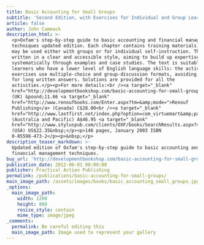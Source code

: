 ```yaml
---
title: Basic Accounting for Small Groups
subtitle: 'Second Edition, with Exercises for Individual and Group Learning'
article: false
author: John Cammack
description_html: >-
  <p>Oxfam's step-by-step guide to basic accounting and financial management
  techniques updated edition. Each chapter contains training materials, which
  may be used either with groups or for individual self-instruction. The book is
  written in a clear and accessible style, aiming to build up expertise
  systematically through examples and case studies. The text is suitable for
  learners who have a lower level of English language skills: the activities and
  exercises use multiple-choice and group-discussion formats, avoiding the need
  for long written answers. Solutions are provided for all the
  activities.</p><p>For more details:<br /><a target="_blank"
  href="http://developmentbookshop.com/basic-accounting-for-small-groups-pb">developmentbookshop.com</a>
  (UK) &pound;11.66 <a target="_blank"
  href="http://www.renoufbooks.com/Enter.aspx?tm=&amp;mode=">Renouf
  Publishing</a> (Canada) C$28.00<br /><a target="_blank"
  href="http://www.lastfirst.net/index.php?option=com_virtuemart&amp;page=shop.product_details&amp;flypage=shop.flypage_modern&amp;category_id=15&amp;product_id=855&amp;Itemid=35">A</a>beBooks.com
  (Australia and Pacific) A$46.95 <a target="_blank"
  href="http://www.styluspub.com/clients/OXF/books/SearchResults.aspx?str=basic+accounting+for+small+groups">styluspub.com</a>
  (USA) US$22.35&nbsp;</p><p>146 pages, January 2003 ISBN
  0-85598-473-2</p><p>&nbsp;</p>
description_teaser_markdown: >-
  Updated edition of Oxfam's step-by-step guide to basic accounting and
  financial management techniques.
buy_url: 'http://developmentbookshop.com/basic-accounting-for-small-groups-pb'
publication_date: 2012-06-01 00:00:00
publisher: Practical Action Publishing
permalink: /publications/basic-accounting-for-small-groups/
main_image_path: /assets/images/books/basic_accounting_small_groups.jpg
_options:
  main_image_path:
    width: 1200
    height: 800
    resize_style: contain
    mime_type: image/jpeg
_comments:
  permalink: Be careful editing this
  main_image_path: Image used to represent your gallery
---
```


